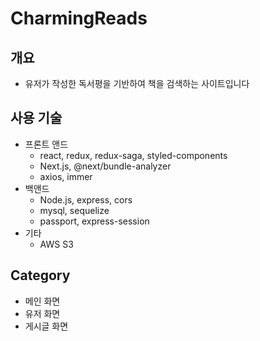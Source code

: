 # CharmingReads

## 개요

- 유저가 작성한 독서평을 기반하여 책을 검색하는 사이트입니다

## 사용 기술

- 프론트 앤드
  - react, redux, redux-saga, styled-components
  - Next.js, @next/bundle-analyzer
  - axios, immer
- 백앤드
  - Node.js, express, cors
  - mysql, sequelize
  - passport, express-session
- 기타
  - AWS S3

## Category

- 메인 화면
- 유저 화면
- 게시글 화면
